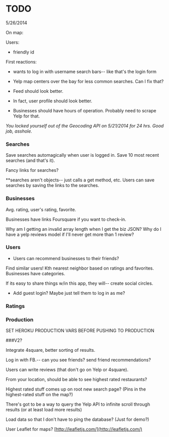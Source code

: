 # TODO

5/26/2014


<!-- Users should have a friends tile under their picture, next to their feed. --> <!-- In this tile, friend requests should be at the top.  -->

<!-- Activity (all favorites, ratings, and 10 recent searches, in newest-to-oldest) should be its own page. -->

<!-- When someone “friend”s you, you can approve the friend request, and then the relationship is created? -->

<!-- * Search for users by username or email(?). -->

<!-- * Search for businesses by category. -->


<!-- * Sign up link on log in page. -->



<!-- * Why are the user profile and feed broken on my phone? -->


On map:

<!-- * flags need to be killed when you click a new flag -->

<!-- * markers/flags should react to mouse scroll -->



Users:

* friendly id



First reactions:

* wants to log in with username search bars-- like that's the login form











* Yelp map centers over the bay for less common searches. Can I fix that?


* Feed should look better.

* In fact, user profile should look better.

* Businesses should have hours of operation. Probably need to scrape Yelp for that.





_You locked yourself out of the Geocoding API on 5/21/2014 for 24 hrs. Good job, asshole._ 


### Searches

Save searches automagically when user is logged in. Save 10 most recent searches (and that's it).



Fancy links for searches?

**searches aren't objects-- just calls a get method, etc. Users can save searches by saving the links to the searches.




### Businesses

Avg. rating, user's rating, favorite.




Businesses have links <!-- to Yelp if you want to review and --> Foursquare if you want to check-in.

Why am I getting an invalid array length when I get the biz JSON? Why do I have a yelp reviews model if I'll never get more than 1 review?


### Users

* Users can recommend businesses to their friends?



Find similar users! Kth nearest neighbor based on ratings and favorites. Businesses have categories.



If its easy to share things w/in this app, they will-- create social circles.


* Add guest login? Maybe just tell them to log in as me?

### Ratings




### Production

SET HEROKU PRODUCTION VARS BEFORE PUSHING TO PRODUCTION



###V2?

Integrate 4square, better sorting of results.

Log in with FB.-- can you see friends? send friend recommendations?

Users can write reviews (that don't go on Yelp or 4square).

From your location, should be able to see highest rated restaurants? 

Highest rated stuff comes up on root new search page? (Pins in the highest-rated stuff on the map?)

There's got to be a way to query the Yelp API to infinite scroll through results (or at least load more results)

Load data so that I don't have to ping the database? (Just for demo?)


User Leaflet for maps? [http://leafletjs.com/](http://leafletjs.com/)